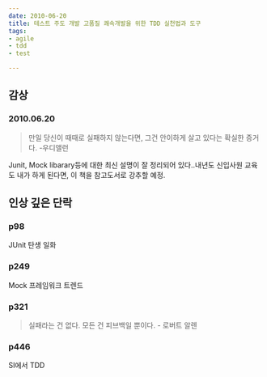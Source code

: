 ```yaml
---
date: 2010-06-20
title: 테스트 주도 개발 고품질 쾌속개발을 위한 TDD 실천법과 도구
tags:
- agile
- tdd
- test

---
```

## 감상

### 2010.06.20

> 만일 당신이 때때로 실패하지 않는다면, 그건 안이하게 살고 있다는 확실한 증거다. -우디앨런

Junit, Mock libarary등에 대한 최신 설명이 잘 정리되어 있다..내년도 신입사원 교육도 내가 하게 된다면, 이 책을 참고도서로 강추할 예정.

## 인상 깊은 단락

### p98

JUnit 탄생 일화

### p249

Mock 프레임워크 트렌드

### p321

> 실패라는 건 없다. 모든 건 피브백일 뿐이다. - 로버트 알렌

### p446

SI에서 TDD